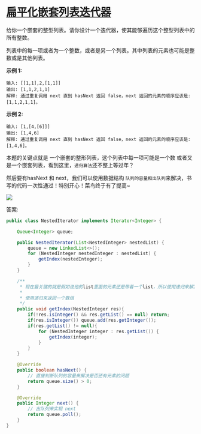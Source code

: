 # [扁平化嵌套列表迭代器](https://leetcode-cn.com/problems/flatten-nested-list-iterator/)

给你一个嵌套的整型列表。请你设计一个迭代器，使其能够遍历这个整型列表中的所有整数。

列表中的每一项或者为一个整数，或者是另一个列表。其中列表的元素也可能是整数或是其他列表。

 

**示例 1:**

```
输入: [[1,1],2,[1,1]]
输出: [1,1,2,1,1]
解释: 通过重复调用 next 直到 hasNext 返回 false，next 返回的元素的顺序应该是: [1,1,2,1,1]。
```

**示例 2:**

```
输入: [1,[4,[6]]]
输出: [1,4,6]
解释: 通过重复调用 next 直到 hasNext 返回 false，next 返回的元素的顺序应该是: [1,4,6]。
```



本题的关键点就是 一个嵌套的整形列表，这个列表中每一项可能是一个数 或者又是一个嵌套列表，看到这里，```递归算法```还不整上等过年？

然后要有hasNext 和 next，我们可以使用数据结构 ```队列的容量和出队列```来解决，书写的代码一次性通过！特别开心！菜鸟终于有了提高~

![](http://image.tinx.top/img20210323103558.png)

答案:

```java
public class NestedIterator implements Iterator<Integer> {

    Queue<Integer> queue;

    public NestedIterator(List<NestedInteger> nestedList) {
        queue = new LinkedList<>();
        for (NestedInteger nestedInteger : nestedList) {
            getIndex(nestedInteger);
        }
    }

    /**
     * 现在最关键的就是假如说他的list里面的元素还是带着一个list，所以使用递归来解决
     *
     * 使用递归来返回一个数组
     */
    public void getIndex(NestedInteger res){
        if(!res.isInteger() && res.getList() == null) return;
        if(res.isInteger()) queue.add(res.getInteger());
        if(res.getList() != null){
            for (NestedInteger integer : res.getList()) {
                getIndex(integer);
            }
        }
    }

    @Override
    public boolean hasNext() {
      	// 直接判断队列的容量来解决是否还有元素的问题
        return queue.size() > 0;
    }

    @Override
    public Integer next() {
      	// 出队列来实现 next
        return queue.poll();
    }
}
```

